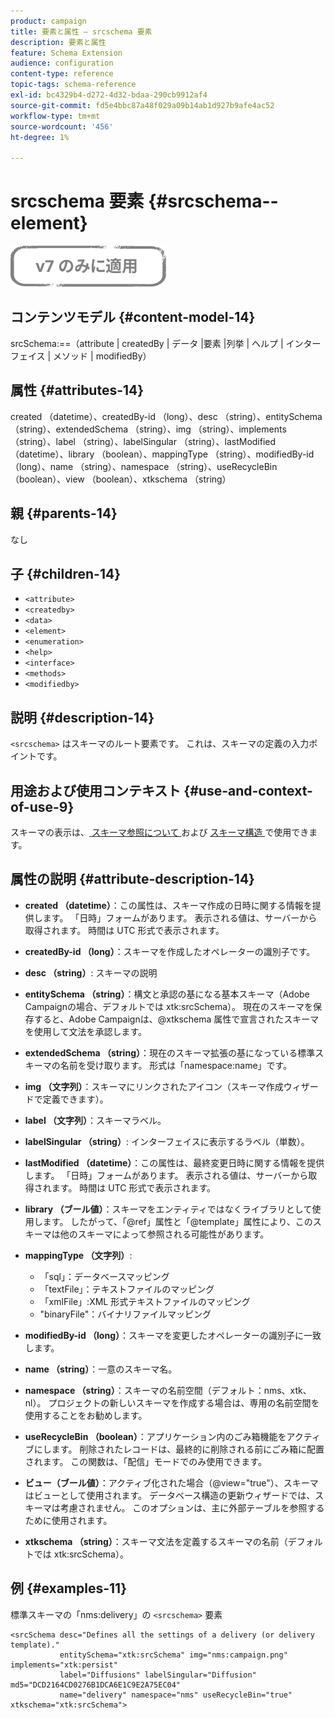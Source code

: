 ```yaml
---
product: campaign
title: 要素と属性 – srcschema 要素
description: 要素と属性
feature: Schema Extension
audience: configuration
content-type: reference
topic-tags: schema-reference
exl-id: bc4329b4-d272-4d32-bdaa-290cb9912af4
source-git-commit: fd5e4bbc87a48f029a09b14ab1d927b9afe4ac52
workflow-type: tm+mt
source-wordcount: '456'
ht-degree: 1%

---
```


# srcschema 要素 {#srcschema--element}

![](../../../assets/v7-only.svg)

## コンテンツモデル {#content-model-14}

srcSchema:==（attribute | createdBy | データ |要素 |列挙 | ヘルプ | インターフェイス | メソッド | modifiedBy）

## 属性 {#attributes-14}

created （datetime）、createdBy-id （long）、desc （string）、entitySchema （string）、extendedSchema （string）、img （string）、implements （string）、label （string）、labelSingular （string）、lastModified （datetime）、library （boolean）、mappingType （string）、modifiedBy-id （long）、name （string）、namespace （string）、useRecycleBin （boolean）、view （boolean）、xtkschema （string）

## 親 {#parents-14}

なし

## 子 {#children-14}

* `<attribute>`
* `<createdby>`
* `<data>`
* `<element>`
* `<enumeration>`
* `<help>`
* `<interface>`
* `<methods>`
* `<modifiedby>`

## 説明 {#description-14}

`<srcschema>` はスキーマのルート要素です。 これは、スキーマの定義の入力ポイントです。

## 用途および使用コンテキスト {#use-and-context-of-use-9}

スキーマの表示は、[ スキーマ参照について ](../../../configuration/using/about-schema-reference.md) および [ スキーマ構造 ](../../../configuration/using/schema-structure.md) で使用できます。

## 属性の説明 {#attribute-description-14}

* **created （datetime）**：この属性は、スキーマ作成の日時に関する情報を提供します。 「日時」フォームがあります。 表示される値は、サーバーから取得されます。 時間は UTC 形式で表示されます。
* **createdBy-id （long）**：スキーマを作成したオペレーターの識別子です。
* **desc （string）**: スキーマの説明
* **entitySchema （string）**：構文と承認の基になる基本スキーマ（Adobe Campaignの場合、デフォルトでは xtk:srcSchema）。 現在のスキーマを保存すると、Adobe Campaignは、@xtkschema 属性で宣言されたスキーマを使用して文法を承認します。
* **extendedSchema （string）**：現在のスキーマ拡張の基になっている標準スキーマの名前を受け取ります。 形式は「namespace:name」です。
* **img （文字列）**：スキーマにリンクされたアイコン（スキーマ作成ウィザードで定義できます）。
* **label （文字列）**：スキーマラベル。
* **labelSingular （string）**: インターフェイスに表示するラベル（単数）。
* **lastModified （datetime）**：この属性は、最終変更日時に関する情報を提供します。 「日時」フォームがあります。 表示される値は、サーバーから取得されます。 時間は UTC 形式で表示されます。
* **library （ブール値）**：スキーマをエンティティではなくライブラリとして使用します。 したがって、「@ref」属性と「@template」属性により、このスキーマは他のスキーマによって参照される可能性があります。
* **mappingType （文字列）**:

   * 「sql」：データベースマッピング
   * 「textFile」：テキストファイルのマッピング
   * 「xmlFile」:XML 形式テキストファイルのマッピング
   * &quot;binaryFile&quot;：バイナリファイルマッピング

* **modifiedBy-id （long）**：スキーマを変更したオペレーターの識別子に一致します。
* **name （string）**：一意のスキーマ名。
* **namespace （string）**：スキーマの名前空間（デフォルト：nms、xtk、nl）。 プロジェクトの新しいスキーマを作成する場合は、専用の名前空間を使用することをお勧めします。
* **useRecycleBin （boolean）**：アプリケーション内のごみ箱機能をアクティブにします。 削除されたレコードは、最終的に削除される前にごみ箱に配置されます。 この関数は、「配信」モードでのみ使用できます。
* **ビュー（ブール値）**：アクティブ化された場合（@view=&quot;true&quot;）、スキーマはビューとして使用されます。 データベース構造の更新ウィザードでは、スキーマは考慮されません。 このオプションは、主に外部テーブルを参照するために使用されます。
* **xtkschema （string）**：スキーマ文法を定義するスキーマの名前（デフォルトでは xtk:srcSchema）。

## 例 {#examples-11}

標準スキーマの「nms:delivery」の `<srcschema>` 要素

```
<srcSchema desc="Defines all the settings of a delivery (or delivery template)."  
           entitySchema="xtk:srcSchema" img="nms:campaign.png" implements="xtk:persist" 
           label="Diffusions" labelSingular="Diffusion" md5="DCD2164CD0276B1DCA6E1C9E2A75EC04"
           name="delivery" namespace="nms" useRecycleBin="true" xtkschema="xtk:srcSchema">
```

